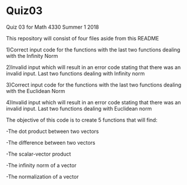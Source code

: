 # Quiz03
Quiz 03 for Math 4330 Summer 1 2018

This repository will consist of four files aside from this README 

1)Correct input code for the functions with the last two functions dealing with the Infinity Norm

2)Invalid input which will result in an error code stating that there was an invalid input. Last two functions dealing with Infinity norm

3)Correct input code for the functions with the last two functions dealing with the Euclidean Norm

4)Invalid input which will result in an error code stating that there was an invalid input. Last two functions dealing with Euclidean norm


The objective of this code is to create 5 functions that will find:

-The dot product between two vectors

-The difference between two vectors

-The scalar-vector product

-The infinity norm of a vector

-The normalization of a vector

